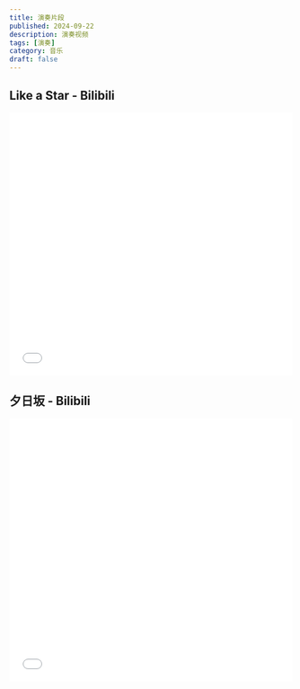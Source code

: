 ```yaml
---
title: 演奏片段
published: 2024-09-22
description: 演奏视频
tags: [演奏]
category: 音乐
draft: false
---
```


## Like a Star - Bilibili
<iframe width="100%" height="468" src="//player.bilibili.com/player.html?bvid=BV1xaskeEEgM&p=1" scrolling="no" border="0" frameborder="no" framespacing="0" allowfullscreen="true"> </iframe>

## 夕日坂 - Bilibili
<iframe width="100%" height="468" src="//player.bilibili.com/player.html?bvid=BV1JGajeQErh&p=1" scrolling="no" border="0" frameborder="no" framespacing="0" allowfullscreen="true"> </iframe>

